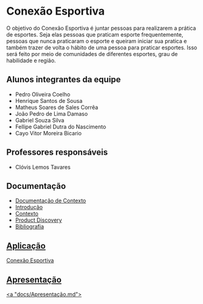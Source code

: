# Conexão Esportiva

O objetivo do Conexão Esportiva é juntar pessoas para realizarem a prática de esportes. Seja elas pessoas que praticam esporte frequentemente, pessoas que nunca praticaram o esporte e queiram iniciar sua pratica e também trazer de volta o hábito de uma pessoa para praticar esportes. Isso será feito por meio de comunidades de diferentes esportes, grau de habilidade e região. 


## Alunos integrantes da equipe

* Pedro Oliveira Coelho  
* Henrique Santos de Sousa
* Matheus Soares de Sales Corrêa
* João Pedro de Lima Damaso
* Gabriel Souza Silva
* Fellipe Gabriel Dutra do Nascimento
* Cayo Vitor Moreira Bicario

## Professores responsáveis

* Clóvis Lemos Tavares

<h2>Documentação</h2> 

* <a href="docs/Documentação do Projeto (1).md"> Documentação de Contexto<br>
* <a href="docs/Introdução.md"> Introdução<br>
* <a href="docs/Contexto.md"> Contexto<br>
* <a href="docs/ProductDiscovery.md"> Product Discovery<br>
* <a href="docs/ProductDiscovery.md"> Bibliografia<br>

<h2>Aplicação</h2>

<a href="https://icei-puc-minas-pbe-ads-si.github.io/pbe-si-ads-2024-2-tiaw-t1-pbe-si-ads-2024-2-tiaw-t1-conexaoesport/"> Conexão Esportiva

<h2>Apresentação</h2>

<a "docs/Apresentação.md">

